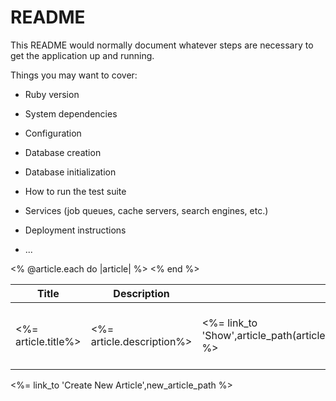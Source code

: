 # README

This README would normally document whatever steps are necessary to get the
application up and running.

Things you may want to cover:

* Ruby version

* System dependencies

* Configuration

* Database creation

* Database initialization

* How to run the test suite

* Services (job queues, cache servers, search engines, etc.)

* Deployment instructions

* ...
<table>
<thead>
 <tr>
  <th>Title</th>
  <th>Description</th>
  <th colspan="3">Action</th>
 </tr>
 </thead>
 <tbody>
 <% @article.each do |article| %>
   <tr>
    <td><%= article.title%></td>
    <td><%= article.description%></td>
    <td><%= link_to 'Show',article_path(article)  %></td>
    <td><%= link_to 'Edit',edit_article_path(article)  %></td>
    <td><%= link_to 'Delete',article_path(article) ,method: :delete , data: {confirm: "Are you sure?"} %></td>
   </tr>
 <% end %>
 </tbody>
</table>
<p><%= link_to 'Create New Article',new_article_path %></p>
